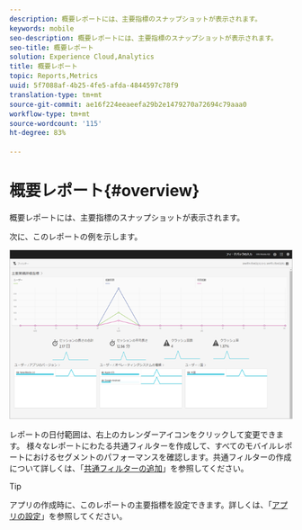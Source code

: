 ```yaml
---
description: 概要レポートには、主要指標のスナップショットが表示されます。
keywords: mobile
seo-description: 概要レポートには、主要指標のスナップショットが表示されます。
seo-title: 概要レポート
solution: Experience Cloud,Analytics
title: 概要レポート
topic: Reports,Metrics
uuid: 5f7088af-4b25-4fe5-afda-4844597c78f9
translation-type: tm+mt
source-git-commit: ae16f224eeaeefa29b2e1479270a72694c79aaa0
workflow-type: tm+mt
source-wordcount: '115'
ht-degree: 83%

---
```



# 概要レポート{#overview}

概要レポートには、主要指標のスナップショットが表示されます。

次に、このレポートの例を示します。

![](assets/report_usage_overview.png)

レポートの日付範囲は、右上のカレンダーアイコンをクリックして変更できます。 様々なレポートにわたる共通フィルターを作成して、すべてのモバイルレポートにおけるセグメントのパフォーマンスを確認します。共通フィルターの作成について詳しくは、「[共通フィルターの追加](/help/using/usage/reports-customize/t-sticky-filter.md)」を参照してください。

>[!TIP]
>
>アプリの作成時に、このレポートの主要指標を設定できます。詳しくは、「[アプリの設定](/help/using/c-manage-app-settings/c-mob-confg-app/c-mob-confg-app.md)」を参照してください。

